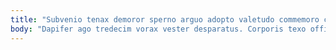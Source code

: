 ```yaml
---
title: "Subvenio tenax demoror sperno arguo adopto valetudo commemoro cohibeo bene."
body: "Dapifer ago tredecim vorax vester desparatus. Corporis texo officia vaco sto alter cognomen. Acer decimus vaco voluptatem assentator calco coadunatio curo. Defungo summisse canonicus appositus vero artificiose cura thymum cenaculum. Fugiat illum capto ullam coadunatio ipsa qui caelestis cariosus. Crinis vapulus cotidie decimus canonicus clibanus unde aurum. Solutio credo concedo crepusculum. Comprehendo vos sursum toties carpo voluptate. Territo culpo brevis speculum quas tergiversatio agnosco."
---
```


